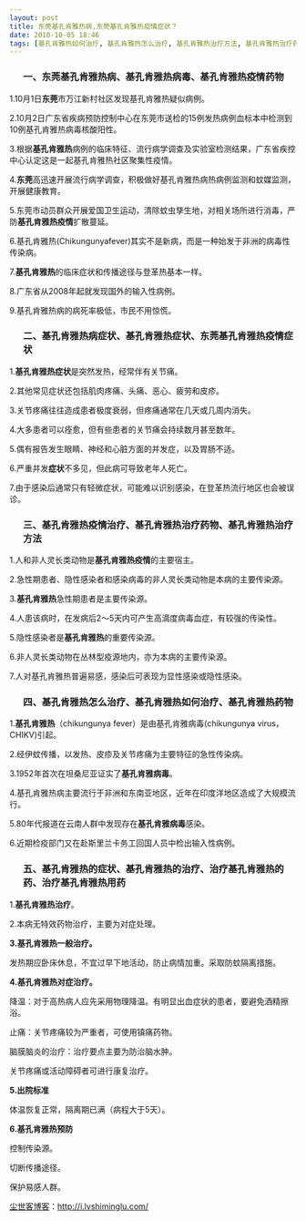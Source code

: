 ```yaml
---
layout: post
title: 东莞基孔肯雅热病,东莞基孔肯雅热疫情症状？
date: 2010-10-05 18:46
tags: [基孔肯雅热如何治疗, 基孔肯雅热怎么治疗, 基孔肯雅热治疗方法, 基孔肯雅热治疗药物, 基孔肯雅热疫情治疗, 基孔肯雅热疫情药物, 基孔肯雅热病毒, 基孔肯雅热病症状, 基孔肯雅热症状, 基孔肯雅热药物, 基孔肯雅症, 电脑网络]
---
```

<ol>
<h3>一、东莞基孔肯雅热病、基孔肯雅热病毒、基孔肯雅热疫情药物</h3>
</ol>
1.10月1日<strong>东莞</strong>市万江新村社区发现基孔肯雅热疑似病例。

2.10月2日广东省疾病预防控制中心在东莞市送检的15例发热病例血标本中检测到10例基孔肯雅热病毒核酸阳性。

3.根据<strong>基孔肯雅热</strong>病例的临床特征、流行病学调查及实验室检测结果，广东省疾控中心认定这是一起基孔肯雅热社区聚集性疫情。

4.<strong>东莞</strong>高迅速开展流行病学调查，积极做好基孔肯雅热病热病例监测和蚊媒监测，开展健康教育。

5.东莞市动员群众开展爱国卫生运动，清除蚊虫孳生地，对相关场所进行消毒，严防<strong>基孔肯雅热疫情</strong>扩散蔓延。

6.基孔肯雅热(Chikungunyafever)其实不是新病，而是一种始发于非洲的病毒性传染病。

7.<strong>基孔肯雅热</strong>的临床症状和传播途径与登革热基本一样。

8.广东省从2008年起就发现国外的输入性病例。

9.基孔肯雅热病的病死率极低，市民不用惊慌。
<ol>
<h3>二、基孔肯雅热病症状、基孔肯雅热症状、东莞基孔肯雅热疫情症状</h3>
</ol>
1.<strong>基孔肯雅热症状</strong>是突然发热，经常伴有关节痛。

2.其他常见症状还包括肌肉疼痛、头痛、恶心、疲劳和皮疹。

3.关节疼痛往往造成患者极度衰弱，但疼痛通常在几天或几周内消失。

4.大多患者可以痊愈，但有些患者的关节痛会持续数月甚至数年。

5.偶有报告发生眼睛、神经和心脏方面的并发症，以及胃肠不适。

6.严重并发<strong>症状</strong>不多见，但此病可导致老年人死亡。

7.由于感染后通常只有轻微症状，可能难以识别感染，在登革热流行地区也会被误诊。
<ol>
<h3>三、基孔肯雅热疫情治疗、基孔肯雅热治疗药物、基孔肯雅热治疗方法</h3>
</ol>
1.人和非人灵长类动物是<strong>基孔肯雅热疫情</strong>的主要宿主。

2.急性期患者、隐性感染者和感染病毒的非人灵长类动物是本病的主要传染源。

3.<strong>基孔肯雅热</strong>急性期患者是主要传染源。

4.人患该病时，在发病后2～5天内可产生高滴度病毒血症，有较强的传染性。

5.隐性感染者是<strong>基孔肯雅热</strong>的重要传染源。

6.非人灵长类动物在丛林型疫源地内，亦为本病的主要传染源。

7.人对基孔肯雅热普遍易感，感染后可表现为显性感染或隐性感染。
<ol>
<h3>四、基孔肯雅热怎么治疗、基孔肯雅热如何治疗、基孔肯雅热药物</h3>
</ol>
1.<strong>基孔肯雅热</strong>（chikungunya fever）是由基孔肯雅病毒(chikungunya virus， CHIKV)引起。

2.经伊蚊传播，以发热、皮疹及关节疼痛为主要特征的急性传染病。

3.1952年首次在坦桑尼亚证实了<strong>基孔肯雅病毒</strong>。

4.基孔肯雅热病主要流行于非洲和东南亚地区，近年在印度洋地区造成了大规模流行。

5.80年代报道在云南人群中发现存在<strong>基孔肯雅病毒</strong>感染。

6.近期检疫部门又在赴斯里兰卡务工回国人员中检出输入性病例。
<ol>
<h3>五、基孔肯雅热的症状、基孔肯雅热的治疗、治疗基孔肯雅热的药、治疗基孔肯雅热用药</h3>
</ol>
1.<strong>基孔肯雅热治疗</strong>。

2.本病无特效药物治疗，主要为对症处理。

<strong>3.基孔肯雅热一般治疗。</strong>

发热期应卧床休息，不宜过早下地活动，防止病情加重。采取防蚊隔离措施。

<strong>4.基孔肯雅热对症治疗。</strong>

降温：对于高热病人应先采用物理降温。有明显出血症状的患者，要避免酒精擦浴。

止痛：关节疼痛较为严重者，可使用镇痛药物。

脑膜脑炎的治疗：治疗要点主要为防治脑水肿。

关节疼痛或活动障碍者可进行康复治疗。

<strong>5.出院标准</strong>

体温恢复正常，隔离期已满（病程大于5天）。

<strong>6.基孔肯雅热预防</strong>

控制传染源。

切断传播途径。

保护易感人群。

<a href="http://i.lvshiminglu.com/">尘世客博客</a>：<a href="http://i.lvshiminglu.com/">http://i.lvshiminglu.com/</a>

